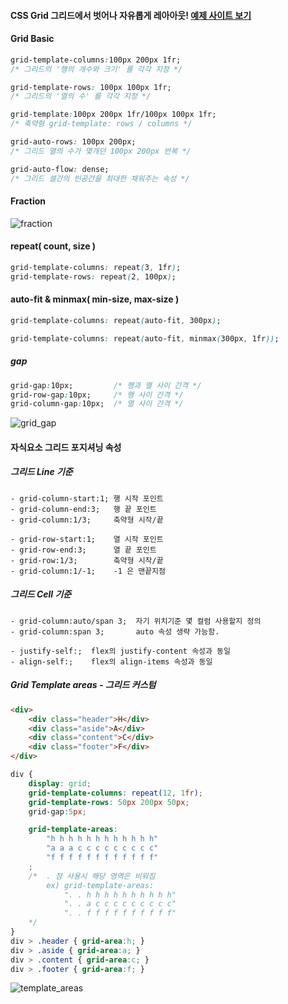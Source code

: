 #### CSS Grid 그리드에서 벗어나 자유롭게 레아아웃! [예제 사이트 보기](https://franz0406.github.io/grid-layout/)

#### Grid Basic
```css
grid-template-columns:100px 200px 1fr;
/* 그리드의 '행의 개수와 크기' 를 각각 지정 */

grid-template-rows: 100px 100px 1fr;
/* 그리드의 '열의 수' 를 각각 지정 */

grid-template:100px 200px 1fr/100px 100px 1fr;
/* 축약형 grid-template: rows / columns */

grid-auto-rows: 100px 200px;
/* 그리드 열의 수가 몇개던 100px 200px 반복 */

grid-auto-flow: dense;
/* 그리드 셀간의 빈공간을 최대한 채워주는 속성 */

```
#### Fraction
![fraction](https://user-images.githubusercontent.com/80723523/153728750-97da29de-1b67-491b-ad4c-fc6d9d0106a7.jpg)

#### repeat( count, size )
```css
grid-template-columns: repeat(3, 1fr);
grid-template-rows: repeat(2, 100px);
```

#### auto-fit & minmax( min-size, max-size )
```css
grid-template-columns: repeat(auto-fit, 300px);

grid-template-columns: repeat(auto-fit, minmax(300px, 1fr));
```

##### gap
```css
grid-gap:10px;         /* 행과 열 사이 간격 */
grid-row-gap:10px;     /* 행 사이 간격 */
grid-column-gap:10px;  /* 열 사이 간격 */
```
![grid_gap](https://user-images.githubusercontent.com/80723523/153727454-6a77e962-4cdf-4d3c-b04d-1ff9046198d7.jpg)

#### 자식요소 그리드 포지셔닝 속성
##### 그리드 Line 기준
```
- grid-column-start:1; 행 시작 포인트
- grid-column-end:3;   행 끝 포인트
- grid-column:1/3;     축약형 시작/끝

- grid-row-start:1;    열 시작 포인트
- grid-row-end:3;      열 끝 포인트
- grid-row:1/3;        축약형 시작/끝
- grid-column:1/-1;    -1 은 맨끝지점
```
##### 그리드 Cell 기준
```
- grid-column:auto/span 3;  자기 위치기준 몇 컬럼 사용할지 정의
- grid-column:span 3;       auto 속성 생략 가능함.

- justify-self:;  flex의 justify-content 속성과 동일
- align-self:;    flex의 align-items 속성과 동일
```

##### Grid Template areas - 그리드 커스텀
```html
<div>
    <div class="header">H</div>
    <div class="aside">A</div>
    <div class="content">C</div>
    <div class="footer">F</div>
</div>
```
```css
div {
    display: grid;
    grid-template-columns: repeat(12, 1fr);
    grid-template-rows: 50px 200px 50px;
    grid-gap:5px;

    grid-template-areas: 
        "h h h h h h h h h h h h"
        "a a a c c c c c c c c c"
        "f f f f f f f f f f f f"    
    ;
    /*  . 점 사용시 해당 영역은 비워짐
        ex) grid-template-areas: 
            ". . h h h h h h h h h h"
            ". . a c c c c c c c c c"
            ". . f f f f f f f f f f"    
    */
}
div > .header { grid-area:h; }
div > .aside { grid-area:a; }
div > .content { grid-area:c; }
div > .footer { grid-area:f; }
```
![template_areas](https://user-images.githubusercontent.com/80723523/153732452-65a675cf-cab8-446e-b689-354567552b87.jpg)



